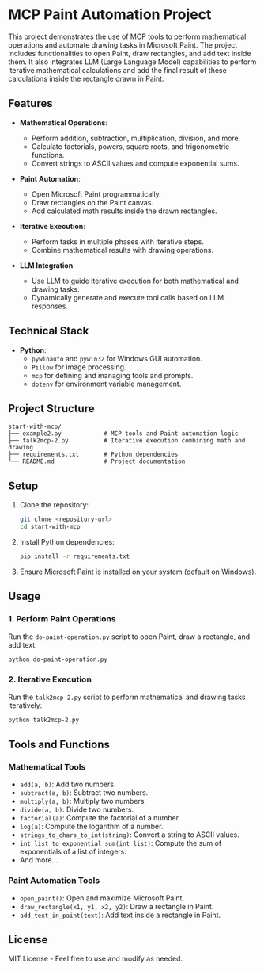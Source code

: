 # MCP Paint Automation Project

This project demonstrates the use of MCP tools to perform mathematical operations and automate drawing tasks in Microsoft Paint. The project includes functionalities to open Paint, draw rectangles, and add text inside them. It also integrates LLM (Large Language Model) capabilities to perform iterative mathematical calculations and add the final result of these calculations inside the rectangle drawn in Paint.

## Features

- **Mathematical Operations**:
  - Perform addition, subtraction, multiplication, division, and more.
  - Calculate factorials, powers, square roots, and trigonometric functions.
  - Convert strings to ASCII values and compute exponential sums.

- **Paint Automation**:
  - Open Microsoft Paint programmatically.
  - Draw rectangles on the Paint canvas.
  - Add calculated math results inside the drawn rectangles.

- **Iterative Execution**:
  - Perform tasks in multiple phases with iterative steps.
  - Combine mathematical results with drawing operations.

- **LLM Integration**:
  - Use LLM to guide iterative execution for both mathematical and drawing tasks.
  - Dynamically generate and execute tool calls based on LLM responses.

## Technical Stack

- **Python**:
  - `pywinauto` and `pywin32` for Windows GUI automation.
  - `Pillow` for image processing.
  - `mcp` for defining and managing tools and prompts.
  - `dotenv` for environment variable management.

## Project Structure

```
start-with-mcp/
├── example2.py            # MCP tools and Paint automation logic
├── talk2mcp-2.py          # Iterative execution combining math and drawing
├── requirements.txt       # Python dependencies
└── README.md              # Project documentation
```

## Setup

1. Clone the repository:
   ```bash
   git clone <repository-url>
   cd start-with-mcp
   ```

2. Install Python dependencies:
   ```bash
   pip install -r requirements.txt
   ```

3. Ensure Microsoft Paint is installed on your system (default on Windows).

## Usage

### 1. Perform Paint Operations
Run the `do-paint-operation.py` script to open Paint, draw a rectangle, and add text:
```bash
python do-paint-operation.py
```

### 2. Iterative Execution
Run the `talk2mcp-2.py` script to perform mathematical and drawing tasks iteratively:
```bash
python talk2mcp-2.py
```

## Tools and Functions

### Mathematical Tools
- `add(a, b)`: Add two numbers.
- `subtract(a, b)`: Subtract two numbers.
- `multiply(a, b)`: Multiply two numbers.
- `divide(a, b)`: Divide two numbers.
- `factorial(a)`: Compute the factorial of a number.
- `log(a)`: Compute the logarithm of a number.
- `strings_to_chars_to_int(string)`: Convert a string to ASCII values.
- `int_list_to_exponential_sum(int_list)`: Compute the sum of exponentials of a list of integers.
- And more...

### Paint Automation Tools
- `open_paint()`: Open and maximize Microsoft Paint.
- `draw_rectangle(x1, y1, x2, y2)`: Draw a rectangle in Paint.
- `add_text_in_paint(text)`: Add text inside a rectangle in Paint.

## License

MIT License - Feel free to use and modify as needed.
